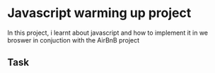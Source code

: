 # Javascript warming up project 

In this project, i learnt about javascript  and how to implement it in we broswer in conjuction with the AirBnB project 


## Task

